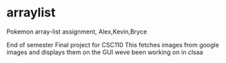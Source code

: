 # arraylist
Pokemon array-list assignment, Alex,Kevin,Bryce

End of semester Final project for CSC110 This fetches images from google images and displays them on the GUI weve been working on in clsaa

